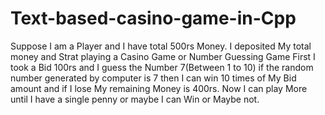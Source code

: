 # Text-based-casino-game-in-Cpp
Suppose I am a Player and I have total 500rs Money. I deposited My total money and Strat playing a Casino Game or Number Guessing Game First I took a Bid 100rs and I guess the Number 7(Between 1 to 10) if the random number generated by computer is 7 then I can win 10 times of My Bid amount and if I lose My remaining Money is 400rs. Now I can play More until I have a single penny or maybe I can Win or Maybe not.
